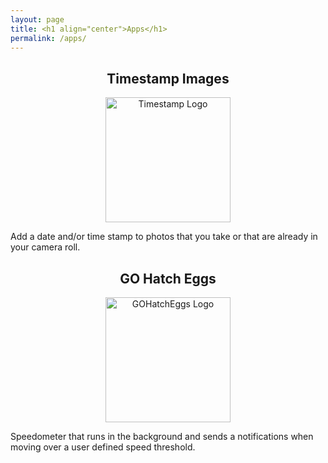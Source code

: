 ```yaml
---
layout: page
title: <h1 align="center">Apps</h1>
permalink: /apps/
---
```


<h2 align="center">Timestamp Images</h2>

<p align="center">
<a href="https://marcoc88.github.io/timestamp-landing-page/">
<img src="{{ site.baseurl }}/images/timestamplogo.png" alt="Timestamp Logo" align="center" width="200" height="200"/>
</a>
</p>

Add a date and/or time stamp to photos that you take or that are already in your camera roll.

<h2 align="center">GO Hatch Eggs</h2>

<p align="center">
<a href="https://itunes.apple.com/us/app/go-hatch-eggs/id1160596081?mt=8">
<img src="{{ site.baseurl }}/images/gohatcheggslogo.png" alt="GOHatchEggs Logo" width="200" height="200"/>
</a>
</p>

Speedometer that runs in the background and sends a notifications when moving over a user defined speed threshold.

